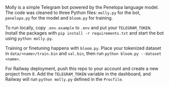 Molly is a simple Telegram bot powered by the Penelopa language model. The code was cleaned to three Python files: `molly.py` for the bot, `penelopa.py` for the model and `bloom.py` for training.

To run locally, copy `.env.example` to `.env` and put your `TELEGRAM_TOKEN`. Install the packages with `pip install -r requirements.txt` and start the bot using `python molly.py`.

Training or finetuning happens with `bloom.py`. Place your tokenized dataset in `data/<name>/train.bin` and `val.bin`, then run `python bloom.py --dataset <name>`.

For Railway deployment, push this repo to your account and create a new project from it. Add the `TELEGRAM_TOKEN` variable in the dashboard, and Railway will run `python molly.py` defined in the `Procfile`.
